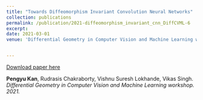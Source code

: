 ```yaml
---
title: "Towards Diffeomorphism Invariant Convolution Neural Networks"
collection: publications
permalink: /publication/2021-diffeomorphism_invariant_cnn_DiffCVML-6
excerpt: 
date: 2021-03-01
venue: 'Differential Geometry in Computer Vision and Machine Learning workshop'


---
```

<!---This paper is about the number 3. The number 4 is left for future work.--->

[Download paper here](http://pkan2.github.io/files/diffeomorphism_invariant_cnn_DiffCVML-6.pdf)

**Pengyu Kan**, Rudrasis Chakraborty, Vishnu Suresh Lokhande, Vikas Singh.<i> Differential Geometry in Computer Vision and Machine Learning workshop. <i> 2021.